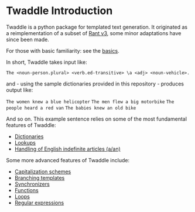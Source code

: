 # Twaddle Introduction

Twaddle is a python package for templated text generation.  It originated
as a reimplementation of a subset of [Rant v3](https://github.com/TheBerkin/rant3),
some minor adaptations have since been made. 

For those with basic familiarity: see the [basics](basics.md).

In short, Twaddle takes input like:

`The <noun-person.plural> <verb.ed-transitive> \a <adj> <noun-vehicle>.`

and - using the sample dictionaries provided in this repository - produces
output like:

`The women knew a blue helicopter`
`The men flew a big motorbike`
`The people heard a red van`
`The babies knew an old bike`

And so on. This example sentence relies on some of the most fundamental
features of Twaddle:

- [Dictionaries](dictionaries.md)
- [Lookups](lookups.md)
- [Handling of English indefinite articles (a/an)](indefinite_articles.md)

Some more advanced features of Twaddle include:

- [Capitalization schemes](capitalization.md)
- [Branching templates](branching.md)
- [Synchronizers](synchronizers.md)
- [Functions](functions.md)
- [Loops](loops.md)
- [Regular expressions](regex.md)
